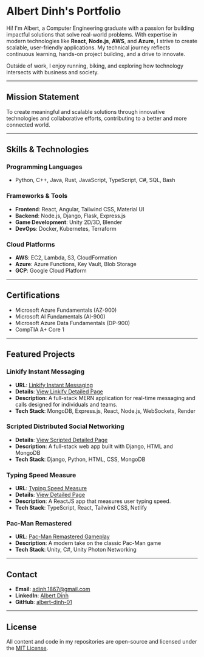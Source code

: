# Albert Dinh's Portfolio

Hi! I'm Albert, a Computer Engineering graduate with a passion for building impactful solutions that solve real-world problems. With expertise in modern technologies like **React**, **Node.js**, **AWS**, and **Azure**, I strive to create scalable, user-friendly applications. My technical journey reflects continuous learning, hands-on project building, and a drive to innovate.

Outside of work, I enjoy running, biking, and exploring how technology intersects with business and society.

---

## Mission Statement

To create meaningful and scalable solutions through innovative technologies and collaborative efforts, contributing to a better and more connected world.

---

## Skills & Technologies

### Programming Languages

- Python, C++, Java, Rust, JavaScript, TypeScript, C#, SQL, Bash

### Frameworks & Tools

- **Frontend**: React, Angular, Tailwind CSS, Material UI
- **Backend**: Node.js, Django, Flask, Express.js
- **Game Development**: Unity 2D/3D, Blender
- **DevOps**: Docker, Kubernetes, Terraform

### Cloud Platforms

- **AWS**: EC2, Lambda, S3, CloudFormation
- **Azure**: Azure Functions, Key Vault, Blob Storage
- **GCP**: Google Cloud Platform

---

## Certifications

- Microsoft Azure Fundamentals (AZ-900)
- Microsoft AI Fundamentals (AI-900)
- Microsoft Azure Data Fundamentals (DP-900)
- CompTIA A+ Core 1

---

## Featured Projects

### Linkify Instant Messaging

- **URL**: [Linkify Instant Messaging](https://linkify-front-33uh.onrender.com/)
- **Details**: [View Linkify Detailed Page](https://github.com/albert-dinh-01/linkify#readme)
- **Description**: A full-stack MERN application for real-time messaging and calls designed for individuals and teams.
- **Tech Stack**: MongoDB, Express.js, React, Node.js, WebSockets, Render

### Scripted Distributed Social Networking

- **Details**: [View Scripted Detailed Page](https://github.com/albert-dinh-01/scripted-social-network#readme)
- **Description**: A full-stack web app built with Django, HTML and MongoDB
- **Tech Stack**: Django, Python, HTML, CSS, MongoDB

### Typing Speed Measure

- **URL**: [Typing Speed Measure](https://peaceful-muffin-0fc3d6.netlify.app/)
- **Details**: [View Detailed Page](https://github.com/albert-dinh-01/typing-speed-measure#readme)
- **Description**: A ReactJS app that measures user typing speed.
- **Tech Stack**: TypeScript, React, Tailwind CSS, Netlify

### Pac-Man Remastered

- **URL**: [Pac-Man Remastered Gameplay](https://docs.google.com/presentation/d/1WdvFVx0A8iM3CwuGCEXK2dJr6snJWucXzj0oMgZ4gss/edit#slide=id.p1)
- **Description**: A modern take on the classic Pac-Man game
- **Tech Stack**: Unity, C#, Unity Photon Networking

---

## Contact

- **Email**: [adinh.1867@gmail.com](mailto:adinh.1867@gmail.com)
- **LinkedIn**: [Albert Dinh](https://www.linkedin.com/in/albert-dinh-01)
- **GitHub**: [albert-dinh-01](https://github.com/albert-dinh-01/)

---

## License

All content and code in my repositories are open-source and licensed under the [MIT License](https://opensource.org/licenses/MIT).

